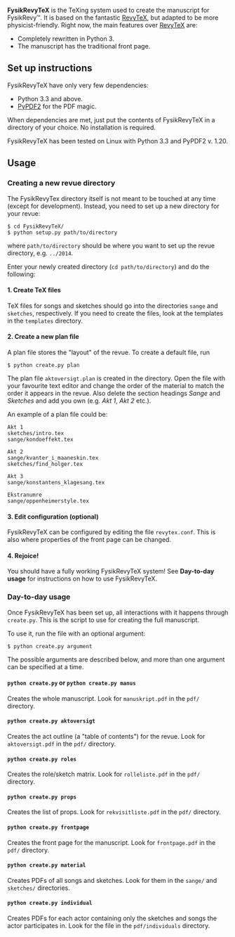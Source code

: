 **FysikRevyTeX** is the TeXing system used to create the manuscript for FysikRevy&trade;. It is based on the fantastic [RevyTeX][], but adapted to be more physicist-friendly. Right now, the main features over [RevyTeX][] are:

* Completely rewritten in Python 3.
* The manuscript has the traditional front page.

[revytex]: https://github.com/dikurevy/RevyTeX

## Set up instructions
FysikRevyTeX have only very few dependencies:

* Python 3.3 and above.
* [PyPDF2][] for the PDF magic.

When dependencies are met, just put the contents of FysikRevyTeX in a directory of your choice. No installation is required.

FysikRevyTeX has been tested on Linux with Python 3.3 and PyPDF2 v. 1.20.

[pypdf2]: https://pypi.python.org/pypi/PyPDF2

## Usage
### Creating a new revue directory
The FysikRevyTex directory itself is not meant to be touched at any time (except for development). Instead, you need to set up a new directory for your revue:

    $ cd FysikRevyTeX/
    $ python setup.py path/to/directory

where `path/to/directory` should be where you want to set up the revue directory, e.g. `../2014`. 

Enter your newly created directory (`cd path/to/directory`) and do the following:

#### 1. Create TeX files
TeX files for songs and sketches should go into the directories `sange` and `sketches`, respectively. If you need to create the files, look at the templates in the `templates` directory.

#### 2. Create a new plan file
A plan file stores the "layout" of the revue. To create a default file, run

    $ python create.py plan

The plan file `aktoversigt.plan` is created in the directory. Open the file with your favourite text editor and change the order of the material to match the order it appears in the revue. Also delete the section headings *Sange* and *Sketches* and add you own (e.g. *Akt 1*, *Akt 2* etc.).

An example of a plan file could be:

    Akt 1
    sketches/intro.tex
    sange/kondoeffekt.tex

    Akt 2
    sange/kvanter_i_maaneskin.tex
    sketches/find_holger.tex

    Akt 3
    sange/konstantens_klagesang.tex

    Ekstranumre
    sange/oppenheimerstyle.tex


#### 3. Edit configuration (optional)
FysikRevyTeX can be configured by editing the file `revytex.conf`. This is also where properties of the front page can be changed.

#### 4. Rejoice!
You should have a fully working FysikRevyTeX system! See **Day-to-day usage** for instructions on how to use FysikRevyTeX.


### Day-to-day usage
Once FysikRevyTeX has been set up, all interactions with it happens through `create.py`. This is the script to use for creating the full manuscript.

To use it, run the file with an optional argument:

    $ python create.py argument

The possible arguments are described below, and more than one argument can be specified at a time.

#### `python create.py` or `python create.py manus`
Creates the whole manuscript. Look for `manuskript.pdf` in the `pdf/` directory.

#### `python create.py aktoversigt`
Creates the act outline (a "table of contents") for the revue. Look for `aktoversigt.pdf` in the `pdf/` directory.

#### `python create.py roles`
Creates the role/sketch matrix. Look for `rolleliste.pdf` in the `pdf/` directory.

#### `python create.py props`
Creates the list of props. Look for `rekvisitliste.pdf` in the `pdf/` directory.

#### `python create.py frontpage`
Creates the front page for the manuscript. Look for `frontpage.pdf` in the `pdf/` directory.

#### `python create.py material`
Creates PDFs of all songs and sketches. Look for them in the `sange/` and `sketches/` directories.

#### `python create.py individual`
Creates PDFs for each actor containing only the sketches and songs the actor participates in. Look for the file in the `pdf/individuals` directory.
